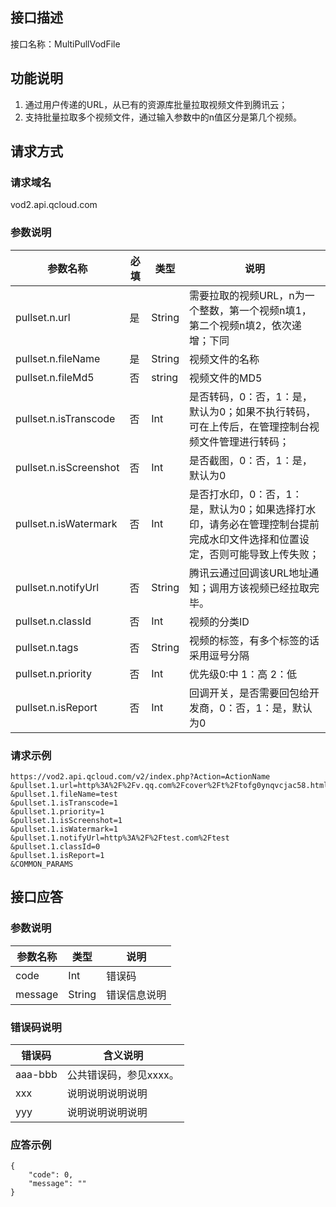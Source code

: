 <!-- TODO:
接口需要完善的功能：
调用该接口之后，可以通过查询任务状态接口来查看转拉状态（TODO）；
转拉完成之后，如果配置了服务端回调，云点播后台会发起URL转拉完成之后回调（TODO）。
对于已经存在的转拉任务，是跳过，还是重置？
回调URL，回调方式，不能通过指定，全部读配置

文档需要完善：
错误码 -->


## 接口描述
接口名称：MultiPullVodFile

## 功能说明
1. 通过用户传递的URL，从已有的资源库批量拉取视频文件到腾讯云；
2. 支持批量拉取多个视频文件，通过输入参数中的n值区分是第几个视频。

## 请求方式

### 请求域名
vod2.api.qcloud.com

### 参数说明
| 参数名称 | 必填 | 类型 | 说明 |
|---------|---------|---------|---------|
|pullset.n.url | 是 | String | 需要拉取的视频URL，n为一个整数，第一个视频n填1，第二个视频n填2，依次递增；下同|
|pullset.n.fileName | 是 | String | 视频文件的名称|
|pullset.n.fileMd5 | 否 | string | 视频文件的MD5|
|pullset.n.isTranscode | 否 | Int | 是否转码，0：否，1：是，默认为0；如果不执行转码，可在上传后，在管理控制台视频文件管理进行转码；|
|pullset.n.isScreenshot | 否 | Int | 是否截图，0：否，1：是，默认为0|
|pullset.n.isWatermark | 否 | Int | 是否打水印，0：否，1：是，默认为0；如果选择打水印，请务必在管理控制台提前完成水印文件选择和位置设定，否则可能导致上传失败；|
|pullset.n.notifyUrl | 否 | String | 腾讯云通过回调该URL地址通知；调用方该视频已经拉取完毕。|
|pullset.n.classId | 否 | Int | 视频的分类ID|
|pullset.n.tags | 否 | String | 视频的标签，有多个标签的话采用逗号分隔|
|pullset.n.priority | 否 | Int | 优先级0:中 1：高 2：低|
|pullset.n.isReport | 否 | Int | 回调开关，是否需要回包给开发商，0：否，1：是，默认为0|

### 请求示例
```
https://vod2.api.qcloud.com/v2/index.php?Action=ActionName
&pullset.1.url=http%3A%2F%2Fv.qq.com%2Fcover%2Ft%2Ftofg0ynqvcjac58.html%3Fvid%3Dc0152uievii
&pullset.1.fileName=test
&pullset.1.isTranscode=1
&pullset.1.priority=1
&pullset.1.isScreenshot=1
&pullset.1.isWatermark=1
&pullset.1.notifyUrl=http%3A%2F%2Ftest.com%2Ftest
&pullset.1.classId=0
&pullset.1.isReport=1
&COMMON_PARAMS
```
## 接口应答

### 参数说明
| 参数名称 | 类型 | 说明 |
|---------|---------|---------|
| code | Int | 错误码 |
| message | String | 错误信息说明  |

### 错误码说明
| 错误码 | 含义说明|
|---------|---------|
| aaa-bbb | 公共错误码，参见xxxx。  |
| xxx | 说明说明说明说明  |
| yyy | 说明说明说明说明 |

### 应答示例
```
{
    "code": 0,
    "message": ""
}
```
